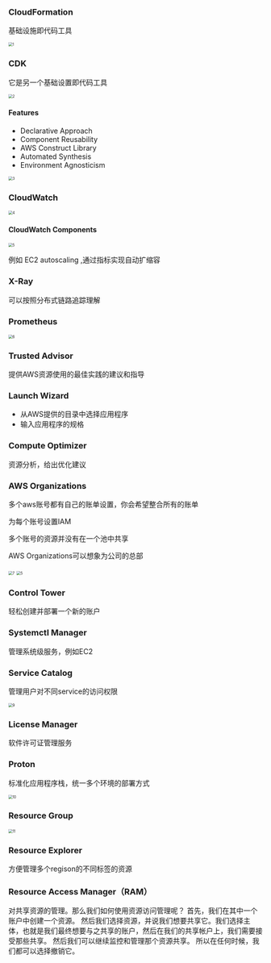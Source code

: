 ### CloudFormation

基础设施即代码工具

<img src="./img/1.png" alt="1" style="zoom:50%;" />

### CDK

它是另一个基础设置即代码工具

<img src="./img/2.png" alt="2" style="zoom:50%;" />

#### Features

- Declarative Approach
- Component Reusability
- AWS Construct Library
- Automated Synthesis
- Environment Agnosticism

<img src="./img/3.png" alt="3" style="zoom:50%;" />

### CloudWatch

<img src="./img/4.png" alt="4" style="zoom:50%;" />

#### CloudWatch Components

<img src="./img/5.png" alt="5" style="zoom:50%;" />

例如 EC2 autoscaling ,通过指标实现自动扩缩容

### X-Ray

可以按照分布式链路追踪理解

### Prometheus

<img src="./img/6.png" alt="6" style="zoom:50%;" />

### Trusted  Advisor

提供AWS资源使用的最佳实践的建议和指导

### Launch Wizard

+ 从AWS提供的目录中选择应用程序
+ 输入应用程序的规格

### Compute Optimizer

资源分析，给出优化建议

### AWS Organizations

多个aws账号都有自己的账单设置，你会希望整合所有的账单

为每个账号设置IAM

多个账号的资源并没有在一个池中共享

AWS Organizations可以想象为公司的总部

<img src="./img/7.png" alt="7" style="zoom:50%;" />

<img src="./img/8.png" alt="5" style="zoom:50%;" />

### Control Tower

轻松创建并部署一个新的账户

### Systemctl Manager

管理系统级服务，例如EC2

### Service Catalog

管理用户对不同service的访问权限

<img src="./img/9.png" alt="9" style="zoom:50%;" />

### License Manager

软件许可证管理服务

### Proton

标准化应用程序栈，统一多个环境的部署方式

<img src="./img/10.png" alt="10" style="zoom:50%;" />



### Resource Group

<img src="./img/11.png" alt="11" style="zoom:50%;" />

### Resource Explorer

方便管理多个regison的不同标签的资源

### Resource Access Manager（RAM）

对共享资源的管理。那么我们如何使用资源访问管理呢？ 首先，我们在其中一个账户中创建一个资源。 然后我们选择资源，并说我们想要共享它。我们选择主体，也就是我们最终想要与之共享的账户，然后在我们的共享帐户上，我们需要接受那些共享。 然后我们可以继续监控和管理那个资源共享。 所以在任何时候，我们都可以选择撤销它。

